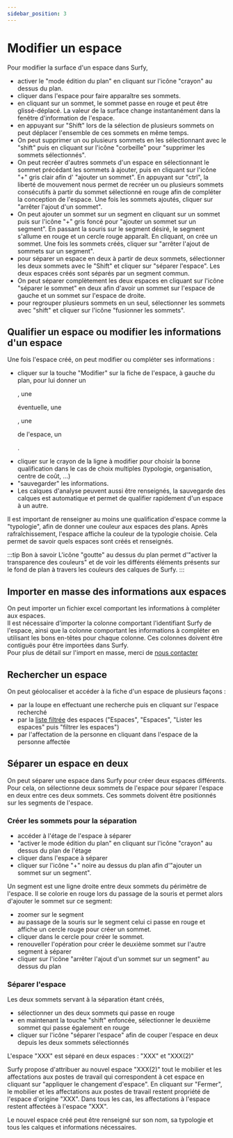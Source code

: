 ```yaml
---
sidebar_position: 3
---
```


# Modifier un espace

<Youtube code="_B7Jb3eAn4I"/>

Pour modifier la surface d'un espace dans Surfy,

-   activer le "mode édition du plan" en cliquant sur l'icône "crayon" au dessus du plan.
-   cliquer dans l'espace pour faire apparaître ses sommets.
-   en cliquant sur un sommet, le sommet passe en rouge et peut être glissé-déplacé. La valeur de la surface change instantanément dans la fenêtre d'information de l'espace.
-   en appuyant sur "Shift" lors de la sélection de plusieurs sommets on peut déplacer l'ensemble de ces sommets en même temps.
-   On peut supprimer un ou plusieurs sommets en les sélectionnant avec le "shift" puis en cliquant sur l'icône "corbeille" pour "supprimer les sommets sélectionnés".
-   On peut recréer d'autres sommets d'un espace en sélectionnant le sommet précédant les sommets à ajouter, puis en cliquant sur l'icône "+" gris clair afin d' "ajouter un sommet". En appuyant sur "ctrl", la liberté de mouvement nous permet de recréer un ou plusieurs sommets consécutifs à partir du sommet sélectionné en rouge afin de compléter la conception de l'espace. Une fois les sommets ajoutés, cliquer sur "arrêter l'ajout d'un sommet".
-   On peut ajouter un sommet sur un segment en cliquant sur un sommet puis sur l'icône "+" gris foncé pour "ajouter un sommet sur un segment". En passant la souris sur le segment désiré, le segment s'allume en rouge et un cercle rouge apparaît. En cliquant, on crée un sommet. Une fois les sommets créés, cliquer sur "arrêter l'ajout de sommets sur un segment".
-   pour séparer un espace en deux à partir de deux sommets, sélectionner les deux sommets avec le "Shift" et cliquer sur "séparer l'espace". Les deux espaces créés sont séparés par un segment commun.
-   On peut séparer complètement les deux espaces en cliquant sur l'icône "séparer le sommet" en deux afin d'avoir un sommet sur l'espace de gauche et un sommet sur l'espace de droite.
-   pour regrouper plusieurs sommets en un seul, sélectionner les sommets avec "shift" et cliquer sur l'icône "fusionner les sommets".

## Qualifier un espace ou modifier les informations d'un espace

Une fois l'espace créé, on peut modifier ou compléter ses informations :

-   cliquer sur la touche "Modifier" sur la fiche de l'espace, à gauche du plan, pour lui donner un <P code="room:name" />, une <P code="room:capacity" /> éventuelle, une <P code="room:organization" />, une <P code="room:roomType" /> de l'espace, un <P code="room:costCenter" />.
-   cliquer sur le crayon de la ligne à modifier pour choisir la bonne qualification dans le cas de choix multiples (typologie, organisation, centre de coût, ...)
-   "sauvegarder" les informations. 
-   Les calques d'analyse peuvent aussi être renseignés, la sauvegarde des calques est automatique et permet de qualifier rapidement d'un espace à un autre.

Il est important de renseigner au moins une qualification d'espace comme la "typologie", afin de donner une couleur aux espaces des plans. 
Après rafraîchissement, l'espace affiche la couleur de la typologie choisie. Cela permet de savoir quels espaces sont créés et  renseignés.

:::tip Bon à savoir
L'icône "goutte" au dessus du plan permet d'"activer la transparence des couleurs" et de voir les différents éléments présents sur le fond de plan à travers les couleurs des calques de Surfy.
:::

## Importer en masse des informations aux espaces

On peut importer un fichier excel comportant les informations à compléter aux espaces.<br />
Il est nécessaire d'importer la colonne comportant l'identifiant Surfy de l'espace, ainsi que la colonne comportant les informations à compléter en utilisant les bons en-têtes pour chaque colonne. Ces colonnes doivent être contiguës pour être importées dans Surfy.<br />
Pour plus de détail sur l'import en masse, merci de [nous contacter](https://www.surfy.pro/contact)

## Rechercher un espace

On peut géolocaliser et accéder à la fiche d'un espace de plusieurs façons :

-   par la loupe en effectuant une recherche puis en cliquant sur l'espace recherché
-   par la [liste filtrée](/en/docs/courses/find/listfindcourse.md) des espaces ("Espaces", "Espaces", "Lister les espaces" puis "filtrer les espaces")
-   par l'affectation de la personne en cliquant dans l'espace de la personne affectée


## Séparer un espace en deux


On peut séparer une espace dans Surfy pour créer deux espaces différents.
Pour cela, on sélectionne deux sommets de l'espace pour séparer l'espace en deux entre ces deux sommets.
Ces sommets doivent être positionnés sur les segments de l'espace.


<Youtube code="OH0KcuzeSgU"/>


### Créer les sommets pour la séparation

-   accéder à l'étage de l'espace à séparer
-   "activer le mode édition du plan" en cliquant sur l'icône "crayon" au dessus du plan de l'étage
-   cliquer dans l'espace à séparer
-   cliquer sur l'icône "+" noire au dessus du plan afin d'"ajouter un sommet sur un segment".

Un segment est une ligne droite entre deux sommets du périmètre de l'espace.
Il se colorie en rouge lors du passage de la souris et permet alors d'ajouter le sommet sur ce segment:

-   zoomer sur le segment
-   au passage de la souris sur le segment celui ci passe en rouge et affiche un cercle rouge pour créer un sommet. 
-   cliquer dans le cercle pour créer le sommet.
-   renouveller l'opération pour créer le deuxième sommet sur l'autre segment à séparer
-   cliquer sur l'icône "arrêter l'ajout d'un sommet sur un segment" au dessus du plan

### Séparer l'espace

Les deux sommets servant à la séparation étant créés,

-   sélectionner un des deux sommets qui passe en rouge
-   en maintenant la touche "shift" enfoncée, sélectionner le deuxième sommet qui passe également en rouge
-   cliquer sur l'icône "séparer l'espace" afin de couper l'espace en deux depuis les deux sommets sélectionnés

L'espace "XXX" est séparé en deux espaces : "XXX" et "XXX(2)"

Surfy propose d'attribuer au nouvel espace "XXX(2)" tout le mobilier et les affectations aux postes de travail qui correspondent à cet espace en cliquant sur "appliquer le changement d'espace". En cliquant sur "Fermer", le mobilier et les affectations aux postes de travail restent propriété de l'espace d'origine "XXX".
Dans tous les cas, les affectations à l'espace restent affectées à l'espace "XXX".

Le nouvel espace créé peut être renseigné sur son nom, sa typologie et tous les calques et informations nécessaires.

